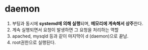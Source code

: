 

# daemon  

1. 부팅과 동시에 **systemd에 의해 실행**되며, **메모리에 계속해서 상주**한다.  
2. 계속 실행되면서 요청이 발생하면 그 요청을 처리하는 역할  
3. apached, mysqld 등과 같이 마지막이 d (daemon)으로 끝남.  
4. root권한으로 실행된다.  

